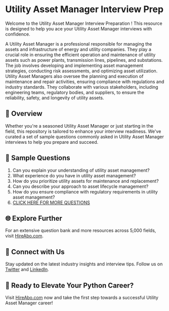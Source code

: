 # Utility Asset Manager Interview Prep

Welcome to the Utility Asset Manager Interview Preparation ! This resource is designed to help you ace your Utility Asset Manager interviews with confidence.

A Utility Asset Manager is a professional responsible for managing the assets and infrastructure of energy and utility companies. They play a crucial role in ensuring the efficient operation and maintenance of utility assets such as power plants, transmission lines, pipelines, and substations. The job involves developing and implementing asset management strategies, conducting risk assessments, and optimizing asset utilization. Utility Asset Managers also oversee the planning and execution of maintenance and repair activities, ensuring compliance with regulations and industry standards. They collaborate with various stakeholders, including engineering teams, regulatory bodies, and suppliers, to ensure the reliability, safety, and longevity of utility assets.

## 🚀 Overview

Whether you're a seasoned Utility Asset Manager or just starting in the field, this repository is tailored to enhance your interview readiness. We've curated a set of sample questions commonly asked in Utility Asset Manager interviews to help you prepare and succeed.

## 📝 Sample Questions

1. Can you explain your understanding of utility asset management?
2. What experience do you have in utility asset management?
3. How do you prioritize utility assets for maintenance and replacement?
4. Can you describe your approach to asset lifecycle management?
5. How do you ensure compliance with regulatory requirements in utility asset management?
6. [CLICK HERE FOR MORE QUESTIONS](https://hireabo.com/job/20_2_11/Utility%20Asset%20Manager)

## 🌐 Explore Further

For an extensive question bank and more resources across 5,000 fields, visit [HireAbo.com](https://www.hireabo.com).

## 📱 Connect with Us

Stay updated on the latest industry insights and interview tips. Follow us on [Twitter](https://twitter.com/hireabo) and [LinkedIn](https://www.linkedin.com/in/hire-abo-3609972a8/).

## 🚀 Ready to Elevate Your Python Career?

Visit [HireAbo.com](https://www.hireabo.com) now and take the first step towards a successful Utility Asset Manager career!